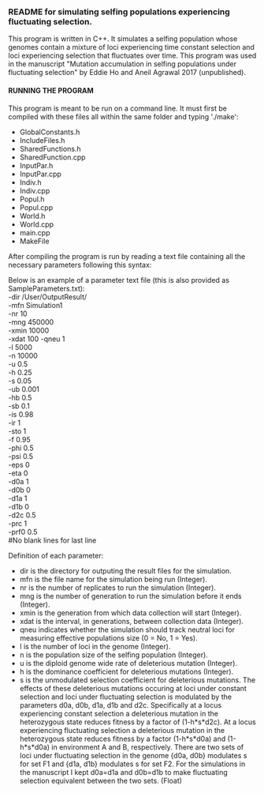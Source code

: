 ### README for simulating selfing populations experiencing fluctuating selection.

This program is written in C++. It simulates a selfing population whose genomes contain a mixture of loci experiencing time constant selection and loci experiencing selection that fluctuates over time. This program was used in the manuscript "Mutation accumulation in selfing populations under fluctuating selection" by Eddie Ho and Aneil Agrawal 2017 (unpublished).

#### RUNNING THE PROGRAM  
This program is meant to be run on a command line. 
It must first be compiled with these files all within the same folder and typing './make':
* GlobalConstants.h
* IncludeFiles.h
* SharedFunctions.h
* SharedFunction.cpp
* InputPar.h
* InputPar.cpp
* Indiv.h
* Indiv.cpp
* Popul.h
* Popul.cpp
* World.h
* World.cpp
* main.cpp
* MakeFile

After compiling the program is run by reading a text file containing all the necessary parameters following this syntax:

Below is an example of a parameter text file (this is also provided as SampleParameters.txt):  
-dir /User/OutputResult/  
-mfn Simulation1  
-nr 10  
-mng 450000  
-xmin 10000  
-xdat 100 
-qneu 1  
-l 5000  
-n 10000  
-u 0.5  
-h 0.25  
-s 0.05  
-ub 0.001  
-hb 0.5  
-sb 0.1  
-is 0.98  
-ir 1  
-sto 1  
-f 0.95  
-phi 0.5  
-psi 0.5  
-eps 0  
-eta 0  
-d0a 1  
-d0b 0  
-d1a 1  
-d1b 0  
-d2c 0.5  
-prc 1  
-prf0 0.5  
#No blank lines for last line  

Definition of each parameter:
* dir is the directory for outputing the result files for the simulation.
* mfn is the file name for the simulation being run (Integer).
* nr is the number of replicates to run the simulation (Integer).
* mng is the number of generation to run the simulation before it ends (Integer).
* xmin is the generation from which data collection will start (Integer).
* xdat is the interval, in generations, between collection data (Integer).
* qneu indicates whether the simulation should track neutral loci for measuring effective populations size (0 = No, 1 = Yes).
* l is the number of loci in the genome (Integer).
* n is the population size of the selfing population (Integer).
* u is the diploid genome wide rate of deleterious mutation (Integer).
* h is the dominance coefficient for deleterious mutations (Integer).
* s is the unmodulated selection coefficient for deleterious mutations. The effects of these deleterious mutations occuring at loci under constant selection and loci under fluctuating selection is modulated by the parameters d0a, d0b, d1a, d1b and d2c. Specifically at a locus experiencing constant selection a deleterious mutation in the heterozygous state reduces fitness by a factor of (1-h\*s\*d2c). At a locus experiencing fluctuating selection a deleterious mutation in the heterozygous state reduces fitness by a factor (1-h\*s\*d0a) and (1-h\*s\*d0a) in environment A and B, respectively. There are two sets of loci under fluctuating selection in the genome {d0a, d0b} modulates s for set F1 and {d1a, d1b} modulates s for set F2. For the simulations in the manuscript I kept d0a=d1a and d0b=d1b to make fluctuating selection equivalent between the two sets. (Float)




